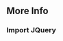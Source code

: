 ## More Info
### Import JQuery
### <head>
###    <script src="https://code.jquery.com/jquery-3.2.1.min.js"></script>
### </head>
